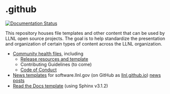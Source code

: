 # .github

[![Documentation Status](https://readthedocs.org/projects/github-main/badge/?version=latest)](https://github-main.readthedocs.io/en/latest/?badge=latest)

This repository houses file templates and other content that can be used by LLNL open source projects. The goal is to help standardize the presentation and organization of certain types of content across the LLNL organization.

* [Community health files](https://github.com/LLNL/.github/tree/master/community-health), including
    * [Release resources and template](https://github.com/LLNL/.github/tree/master/community-health/release-template.md)
    * Contributing Guidelines (to come)
    * [Code of Conduct](https://github.com/LLNL/.github/tree/master/community-health/CODE_OF_CONDUCT.md)
* [News templates](https://github.com/LLNL/.github/tree/master/news-templates) for software.llnl.gov (on GitHub as [llnl.github.io](https://github.com/LLNL/llnl.github.io)) [news posts](https://github.com/LLNL/llnl.github.io/blob/master/news/README.md)
* [Read the Docs template](https://github-main.readthedocs.io/en/latest/) (using Sphinx v3.1.2)
